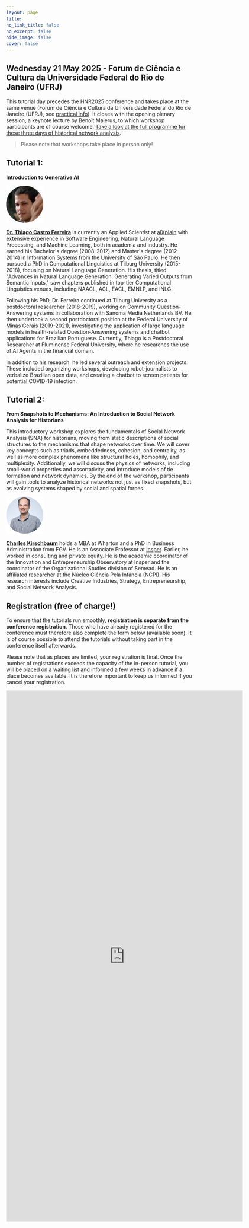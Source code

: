 ```yaml
---
layout: page
title: 
no_link_title: false 
no_excerpt: false 
hide_image: false
cover: false
---
```


## Wednesday 21 May 2025 - Forum de Ciência e Cultura da Universidade Federal do Rio de Janeiro (UFRJ)

This tutorial day precedes the HNR2025 conference and takes place at the same venue (Forum de Ciência e Cultura da Universidade Federal do Rio de Janeiro (UFRJ), see [practical info](/riodejaneiro/practical)). It closes with the opening plenary session, a keynote lecture by Benoît Majerus, to which workshop participants are of course welcome. [Take a look at the full programme for these three days of historical network analysis](/riodejaneiro/program). 

> Please note that workshops take place in person only! 

## Tutorial 1:

**Introduction to Generative AI** 

<a href="https://br.linkedin.com/in/thiago-castro-ferreira-7178b135b"><img src="https://raw.githubusercontent.com/historicalnetworkresearch/riodejaneiro/master/img/thiagoferreira.png" style="width:100px"></a>  

**[Dr. Thiago Castro Ferreira](https://br.linkedin.com/in/thiago-castro-ferreira-7178b135b)** is currently an Applied Scientist at [aiXplain](https://aixplain.com/) with extensive experience in Software Engineering, Natural Language Processing, and Machine Learning, both in academia and industry. He earned his Bachelor's degree (2008-2012) and Master's degree (2012-2014) in Information Systems from the University of São Paulo. He then pursued a PhD in Computational Linguistics at Tilburg University (2015-2018), focusing on Natural Language Generation. His thesis, titled "Advances in Natural Language Generation: Generating Varied Outputs from Semantic Inputs," saw chapters published in top-tier Computational Linguistics venues, including NAACL, ACL, EACL, EMNLP, and INLG.

Following his PhD, Dr. Ferreira continued at Tilburg University as a postdoctoral researcher (2018-2019), working on Community Question-Answering systems in collaboration with Sanoma Media Netherlands BV. He then undertook a second postdoctoral position at the Federal University of Minas Gerais (2019-2021), investigating the application of large language models in health-related Question-Answering systems and chatbot applications for Brazilian Portuguese. Currently, Thiago is a Postdoctoral Researcher at Fluminense Federal University, where he researches the use of AI Agents in the financial domain.

In addition to his research, he led several outreach and extension projects. These included organizing workshops, developing robot-journalists to verbalize Brazilian open data, and creating a chatbot to screen patients for potential COVID-19 infection.


## Tutorial 2:  

**From Snapshots to Mechanisms: An Introduction to Social Network Analysis for Historians**  

This introductory workshop explores the fundamentals of Social Network Analysis (SNA) for historians, moving from static descriptions of social structures to the mechanisms that shape networks over time. We will cover key concepts such as triads, embeddedness, cohesion, and centrality, as well as more complex phenomena like structural holes, homophily, and multiplexity. Additionally, we will discuss the physics of networks, including small-world properties and assortativity, and introduce models of tie formation and network dynamics. By the end of the workshop, participants will gain tools to analyze historical networks not just as fixed snapshots, but as evolving systems shaped by social and spatial forces.  

<a href="https://www.insper.edu.br/en/docentes/charles-kirschbaum"><img src="https://raw.githubusercontent.com/historicalnetworkresearch/riodejaneiro/master/img/charleskirschbaum.png" style="width:100px"></a>   

**[Charles Kirschbaum](https://www.insper.edu.br/en/docentes/charles-kirschbaum)** holds a MBA at Wharton and a PhD in Business Administration from FGV. He is an Associate Professor at [Insper](https://www.insper.edu.br/en/home). Earlier, he worked in consulting and private equity. He is the academic coordinator of the Innovation and Entrepreneurship Observatory at Insper and the coordinator of the Organizational Studies division of Semead. He is an affiliated researcher at the Núcleo Ciência Pela Infância (NCPI). His research interests include Creative Industries, Strategy, Entrepreneurship, and Social Network Analysis.  

## Registration (free of charge!)
To ensure that the tutorials run smoothly, **registration is separate from the conference registration**. Those who have already registered for the conference must therefore also complete the form below (available soon). It is of course possible to attend the tutorials without taking part in the conference itself afterwards.

Please note that as places are limited, your registration is final. Once the number of registrations exceeds the capacity of the in-person tutorial, you will be placed on a waiting list and informed a few weeks in advance if a place becomes available. It is therefore important to keep us informed if you cancel your registration.  



<iframe src="https://docs.google.com/forms/d/e/1FAIpQLSdeoH3U9e3ZJ_LM3RpMiSxcdaKZ-ZVVZKFs8A7Tn62SvHW4VA/viewform?embedded=true" width="640" height="1434" frameborder="0" marginheight="0" marginwidth="0">Loading…</iframe>


